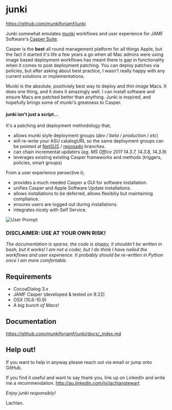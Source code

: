 junki
=====

https://github.com/munkiforjamf/junki


Junki somewhat emulates [munki](https://code.google.com/p/munki/) workflows and user experience for JAMF Software's [Casper Suite](http://www.jamfsoftware.com/products/casper-suite/).  

Casper is the **best** all round management platform for all things Apple, but the fact it started it's life a few years a go when all Mac admins were using image based deployment workflows has meant there is gap in functionality when it comes to post deployment patching. You can deploy patches via policies, but after asking about best practice, I wasn't really happy with any current solutions or implementations.  

Munki is the absolute, positiviely best way to deploy and *thin image* Macs. It does one thing, and it does it amazingly well. I can install software and ensure Macs are patched better than anything. Junki is inspired, and hopefully brings some of munki's greatness to Casper.

#### junki isn't just a script... ####
  
It's a patching and deployment methodology that;  

* allows munki style deployment groups (*dev / beta / production / etc*)
* will re-write your ASU catalogURL so the same deployment groups can be pointed at [NetSUS](https://jamfnation.jamfsoftware.com/viewProduct.html?id=180&view=info) / [reposado](https://github.com/wdas/reposado) branches.
* can chain incremental updaters (*eg. MS Office 2011 14.3.7, 14.3.8, 14.3.9*)
* leverages existing existing Casper frameworks and methods (triggers, policies, smart groups) 

From a user experience persective it;   

* provides a much needed Casper a GUI for software installation.
* unifies Casper and Apple Software Update installations.
* allows installations to be deferred, allows flexibiliy but maintaining compliance.
* ensures users are logged out during installations.
* integrates nicely with Self Service.

![User Prompt](https://raw.githubusercontent.com/munkiforjamf/junki/master/docs/images/prompt.png)

### DISCLAIMER: USE AT YOUR OWN RISK! ###

*The documentation is sparse, the code is sloppy, it shouldn't be written in bash, but it works!
I am not a coder, but I do think I have nailed the workflows and user experience. It probably
should be re-written in Python once I am more comfortable.*



Requirements
------------
* CocoaDialog 3.x
* JAMF Casper (developed & tested on 9.22)
* OSX (10.6-10.9)
* *A big bunch of Macs!*


Documentation
-------------
     
https://github.com/munkiforjamf/junki/docs/_index.md   


Help out!
---------


If you want to help in anyway please reach out via email or jump onto GitHub.

If you find it useful and want to say thank you, link up on LinkedIn and write me a recommendation.
http://au.linkedin.com/in/lachlanstewart  


*Enjoy junki responsibly!*

Lachlan.


